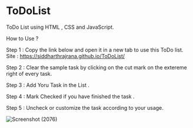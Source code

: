 # ToDoList
ToDo List using HTML , CSS and JavaScript.

How to Use ? 

  Step 1 : Copy the link below and open it in a new tab to use this ToDo list.
                    Site :  https://siddharthrajrana.github.io/ToDoList/
                    
  Step 2 : Clear the sample task by clicking on the cut mark on the extereme right of every task.
  
  Step 3 : Add Yoru Task in the List .
  
  Step 4 : Mark Checked if you have finished the task .
  
  Step 5 : Uncheck or customize the task according to your usage.
  
 

![Screenshot (2076)](https://user-images.githubusercontent.com/92222918/232600850-db858c88-ca26-4055-b074-0115934efecd.png)


